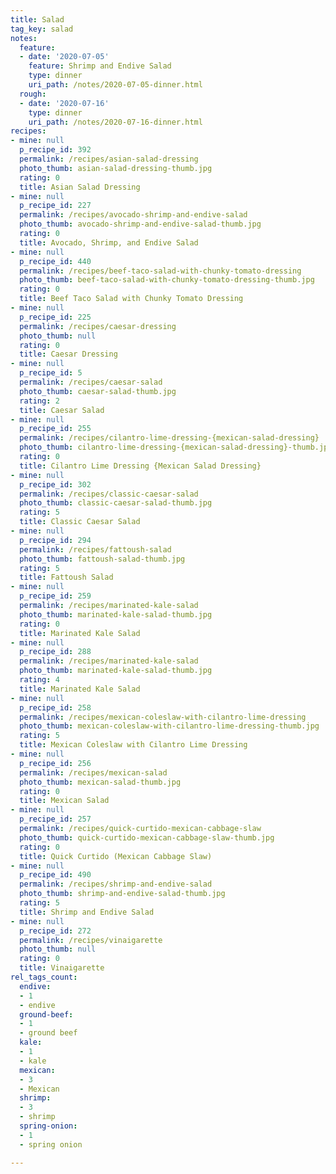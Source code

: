```yaml
---
title: Salad
tag_key: salad
notes:
  feature:
  - date: '2020-07-05'
    feature: Shrimp and Endive Salad
    type: dinner
    uri_path: /notes/2020-07-05-dinner.html
  rough:
  - date: '2020-07-16'
    type: dinner
    uri_path: /notes/2020-07-16-dinner.html
recipes:
- mine: null
  p_recipe_id: 392
  permalink: /recipes/asian-salad-dressing
  photo_thumb: asian-salad-dressing-thumb.jpg
  rating: 0
  title: Asian Salad Dressing
- mine: null
  p_recipe_id: 227
  permalink: /recipes/avocado-shrimp-and-endive-salad
  photo_thumb: avocado-shrimp-and-endive-salad-thumb.jpg
  rating: 0
  title: Avocado, Shrimp, and Endive Salad
- mine: null
  p_recipe_id: 440
  permalink: /recipes/beef-taco-salad-with-chunky-tomato-dressing
  photo_thumb: beef-taco-salad-with-chunky-tomato-dressing-thumb.jpg
  rating: 0
  title: Beef Taco Salad with Chunky Tomato Dressing
- mine: null
  p_recipe_id: 225
  permalink: /recipes/caesar-dressing
  photo_thumb: null
  rating: 0
  title: Caesar Dressing
- mine: null
  p_recipe_id: 5
  permalink: /recipes/caesar-salad
  photo_thumb: caesar-salad-thumb.jpg
  rating: 2
  title: Caesar Salad
- mine: null
  p_recipe_id: 255
  permalink: /recipes/cilantro-lime-dressing-{mexican-salad-dressing}
  photo_thumb: cilantro-lime-dressing-{mexican-salad-dressing}-thumb.jpg
  rating: 0
  title: Cilantro Lime Dressing {Mexican Salad Dressing}
- mine: null
  p_recipe_id: 302
  permalink: /recipes/classic-caesar-salad
  photo_thumb: classic-caesar-salad-thumb.jpg
  rating: 5
  title: Classic Caesar Salad
- mine: null
  p_recipe_id: 294
  permalink: /recipes/fattoush-salad
  photo_thumb: fattoush-salad-thumb.jpg
  rating: 5
  title: Fattoush Salad
- mine: null
  p_recipe_id: 259
  permalink: /recipes/marinated-kale-salad
  photo_thumb: marinated-kale-salad-thumb.jpg
  rating: 0
  title: Marinated Kale Salad
- mine: null
  p_recipe_id: 288
  permalink: /recipes/marinated-kale-salad
  photo_thumb: marinated-kale-salad-thumb.jpg
  rating: 4
  title: Marinated Kale Salad
- mine: null
  p_recipe_id: 258
  permalink: /recipes/mexican-coleslaw-with-cilantro-lime-dressing
  photo_thumb: mexican-coleslaw-with-cilantro-lime-dressing-thumb.jpg
  rating: 5
  title: Mexican Coleslaw with Cilantro Lime Dressing
- mine: null
  p_recipe_id: 256
  permalink: /recipes/mexican-salad
  photo_thumb: mexican-salad-thumb.jpg
  rating: 0
  title: Mexican Salad
- mine: null
  p_recipe_id: 257
  permalink: /recipes/quick-curtido-mexican-cabbage-slaw
  photo_thumb: quick-curtido-mexican-cabbage-slaw-thumb.jpg
  rating: 0
  title: Quick Curtido (Mexican Cabbage Slaw)
- mine: null
  p_recipe_id: 490
  permalink: /recipes/shrimp-and-endive-salad
  photo_thumb: shrimp-and-endive-salad-thumb.jpg
  rating: 5
  title: Shrimp and Endive Salad
- mine: null
  p_recipe_id: 272
  permalink: /recipes/vinaigarette
  photo_thumb: null
  rating: 0
  title: Vinaigarette
rel_tags_count:
  endive:
  - 1
  - endive
  ground-beef:
  - 1
  - ground beef
  kale:
  - 1
  - kale
  mexican:
  - 3
  - Mexican
  shrimp:
  - 3
  - shrimp
  spring-onion:
  - 1
  - spring onion

---
```

